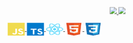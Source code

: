 
<div align="center">
  <a href="https://github.com/fhl10">
  <img height="180em" src="https://github-readme-stats.vercel.app/api?username=fhl10&show_icons=true&theme=merko&include_all_commits=true&count_private=true"/>
  <img height="150em" src="https://github-readme-stats.vercel.app/api/top-langs/?username=fhl10&layout=compact&langs_count=7&theme=merko"/>
</div>
 
</div>
<div style="display: inline_block"><br>
  <img align="center" alt="Rafa-Js" height="30" width="40" src="https://raw.githubusercontent.com/devicons/devicon/master/icons/javascript/javascript-plain.svg">
  <img align="center" alt="Rafa-Ts" height="30" width="40" src="https://raw.githubusercontent.com/devicons/devicon/master/icons/typescript/typescript-plain.svg">
  <img align="center" alt="Rafa-React" height="30" width="40" src="https://raw.githubusercontent.com/devicons/devicon/master/icons/react/react-original.svg">
  <img align="center" alt="Rafa-HTML" height="30" width="40" src="https://raw.githubusercontent.com/devicons/devicon/master/icons/html5/html5-original.svg">
  <img align="center" alt="Rafa-CSS" height="30" width="40" src="https://raw.githubusercontent.com/devicons/devicon/master/icons/css3/css3-original.svg">
   
</div>
